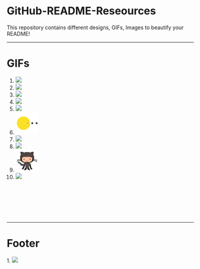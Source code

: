 # GitHub-README-Reseources
This repository contains different designs, GIFs, Images to beautify your README!
<hr>
<!-- GIFs -->
<H1> GIFs </H1>

1. <img src="https://media.giphy.com/media/mGcNjsfWAjY5AEZNw6/giphy.gif" width="60">
2. <img src="https://media.giphy.com/media/LnQjpWaON8nhr21vNW/giphy.gif" width="60">
3. <img src="https://github.com/TheDudeThatCode/TheDudeThatCode/blob/master/Assets/Earth.gif" width="60">
4. <img src="https://github.com/TheDudeThatCode/TheDudeThatCode/blob/master/Assets/Rocket.gif" width="60">
5. <img src="https://raw.githubusercontent.com/alexnaiman/alexnaiman/master/resources/PusheenCompute.gif" width="60" /> 
6. <img src="https://raw.githubusercontent.com/Aniket965/Aniket965/master/pacman.svg?sanitize=true" width="60" >
7. <img src="https://media.giphy.com/media/ieyl9zmCjO4b4t6qoY/giphy.gif" width="60">
8. <img src="https://media.giphy.com/media/M9gbBd9nbDrOTu1Mqx/giphy.gif" width="60">
9. <img src="https://raw.githubusercontent.com/iCharlesZ/FigureBed/master/img/octocat.gif" width="60">
10. <img src="https://media.giphy.com/media/J5B1Y8QZnzXXbLQIBu/giphy.gif" width="70"/>



<br><br><br><br><br>
<!-- Footer --> 
<hr>

<!-- Image GIFs -->
<h1> Footer </h1>
1.

<img src="https://imgur.com/rilHVxA.png"/>
